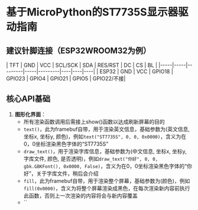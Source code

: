 # 基于MicroPython的ST7735S显示器驱动指南

## 建议针脚连接（ESP32WROOM32为例）

| TFT | GND | VCC | SCL/SCK | SDA | RES/RST | DC | CS | BL |
|-----|-----|---------|-----|---------|----|----|----|
| ESP32 | GND | VCC | GPIO18 | GPIO23 | GPIO4 | GPIO21 | GPIO5 | GPIO22/不接|

## 核心API基础
1. **图形化界面**：
    - 所有渲染函数调用后需接上show()函数以达成刷新屏幕的目的
    - `text()`，此为framebuf自带，用于渲染英文信息，基础参数为(英文信息, 坐标x, 坐标y, 颜色)，例如`text("ST7735S", 0, 0, 0x0000)`，含义为在0，0坐标渲染黑色字体的“ST7735S”
    - `draw_text()`，用于渲染字库信息，基础参数为(中文信息, 坐标x, 坐标y, 字库文件, 颜色, 是否透明)，例如`draw_text("你好", 0, 0, gbk.GBKFont(), 0x0000, False)`，含义为在0，0坐标渲染黑色字体的“你好”，关于字库文件，稍后会介绍
    - `fill`，此为framebuf自带，用于渲染整个屏幕，基础参数为(颜色)，例如`fill(0x0000)`，含义为将整个屏幕渲染成黑色，在每次渲染新内容前执行此函数，否则上一次渲染的内容将会与新内容覆盖
    - ``